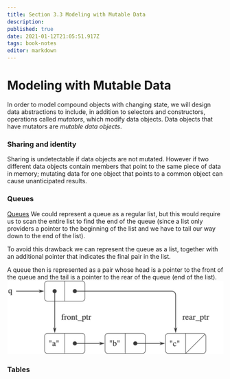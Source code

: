 ```yaml
---
title: Section 3.3 Modeling with Mutable Data
description: 
published: true
date: 2021-01-12T21:05:51.917Z
tags: book-notes
editor: markdown
---
```


# Modeling with Mutable Data

In order to model compound objects with changing state, we will design data abstractions to include, in addition to selectors and constructors, operations called *mutators*, which modify data objects. Data objects that have mutators are *mutable data objects*. 

### Sharing and identity
Sharing is undetectable if data objects are not mutated. However if two different data objects contain members that point to the same piece of data in memory; mutating data for one object that points to a common object can cause unanticipated results. 


### Queues
[Queues](/computer-science/Queues)
We could represent a queue as a regular list, but this would require us to scan the entire list to find the end of the queue (since a list only providers a pointer to the beginning of the list and we have to tail our way down to the end of the list).

To avoid this drawback we can represent the queue as a list, together with an additional pointer that indicates the final pair in the list.

A queue then is represented as a pair whose head is a pointer to the front of the queue and the tail is a pointer to the rear of the queue (end of the list).
![queue_representation.png](/queue_representation.png)

### Tables

